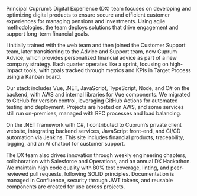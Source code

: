 Principal Cuprum’s Digital Experience (DX) team focuses on developing and optimizing digital products to ensure secure and efficient customer experiences for managing pensions and investments. Using agile methodologies, the team deploys solutions that drive engagement and support long-term financial goals.

I initially trained with the web team and then joined the Customer Support team, later transitioning to the Advice and Support team, now Cuprum Advice, which provides personalized financial advice as part of a new company strategy. Each quarter operates like a sprint, focusing on high-impact tools, with goals tracked through metrics and KPIs in Target Process using a Kanban board.

Our stack includes Vue, .NET, JavaScript, TypeScript, Node, and C# on the backend, with AWS and internal libraries for Vue components. We migrated to GitHub for version control, leveraging GitHub Actions for automated testing and deployment. Projects are hosted on AWS, and some services still run on-premises, managed with RFC processes and load balancing.

On the .NET framework with C#, I contributed to Cuprum’s private client website, integrating backend services, JavaScript front-end, and CI/CD automation via Jenkins. This site includes financial products, traceability, logging, and an AI chatbot for customer support.

The DX team also drives innovation through weekly engineering chapters, collaboration with Salesforce and Operations, and an annual DX Hackathon. We maintain high code quality with 80% test coverage, linting, and peer-reviewed pull requests, following SOLID principles. Documentation is managed in Confluence, security through JWT tokens, and reusable components are created for use across projects.